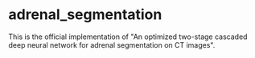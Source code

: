 # adrenal_segmentation
This is the official implementation of "An optimized two-stage cascaded deep neural network for adrenal segmentation on CT images".
